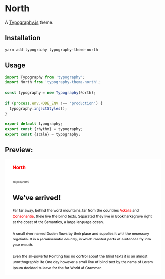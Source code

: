 # North

A [Typography.js](https://kyleamathews.github.io/typography.js/) theme.

## Installation
```sh
yarn add typography typography-theme-north
```

## Usage
```js
import Typography from 'typography';
import North from 'typography-theme-north';

const typography = new Typography(North);

if (process.env.NODE_ENV !== 'production') {
  typography.injectStyles();
}

export default typography;
export const {rhythm} = typography;
export const {scale} = typography;
```

## Preview:

![preview of the North theme](./typography_north_demo.png)
